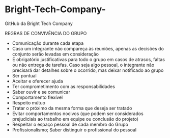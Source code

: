 # Bright-Tech-Company-
GitHub da Bright Tech Company 

REGRAS DE CONVIVÊNCIA DO GRUPO

* Comunicação durante cada etapa
* Caso um integrante não compareça às reuniões, apenas as decisões do conjunto serão levadas em consideração
* É obrigatório justificativas para todo o grupo em casos de atrasos, faltas ou não entrega de tarefas. Caso seja algo pessoal, o integrante não precisará dar detalhes     sobre o ocorrido, mas deixar notificado ao grupo
* Ser pontual
* Aceitar e oferecer ajuda
* Ter comprometimento com as responsabilidades
* Saber ouvir e se comunicar
* Comportamento flexível
* Respeito mútuo
* Tratar o próximo da mesma forma que deseja ser tratado
* Evitar comportamentos nocivos (que podem ser considerados prejudiciais ao trabalho em equipe ou conclusão do projeto)
* Respeitar o espaço pessoal de cada membro do Grupo
* Profissionalismo; Saber distinguir o profissional do pessoal




